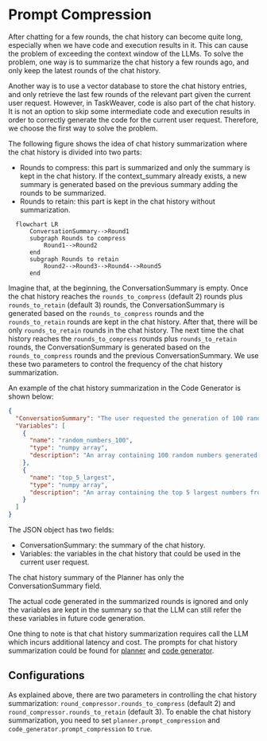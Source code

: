 # Prompt Compression

After chatting for a few rounds, the chat history can become quite long, especially when we have code and execution results in it.
This can cause the problem of exceeding the context window of the LLMs. 
To solve the problem, one way is to summarize the chat history a few rounds ago, 
and only keep the latest rounds of the chat history.

Another way is to use a vector database to store the chat history entries, and only retrieve the last few rounds of the relevant
part given the current user request. However, in TaskWeaver, code is also part of the chat history.
It is not an option to skip some intermediate code and execution results in order to correctly
generate the code for the current user request. Therefore, we choose the first way to solve the problem.

The following figure shows the idea of chat history summarization where the chat history is divided into two parts:
- Rounds to compress: this part is summarized and only the summary is kept in the chat history. If the context_summary 
    already exists, a new summary is generated based on the previous summary adding the rounds to be summarized.
- Rounds to retain: this part is kept in the chat history without summarization.

```mermaid
  flowchart LR
      ConversationSummary-->Round1
      subgraph Rounds to compress 
          Round1-->Round2
      end
      subgraph Rounds to retain
          Round2-->Round3-->Round4-->Round5    
      end
```
Imagine that, at the beginning, the ConversationSummary is empty.
Once the chat history reaches the `rounds_to_compress` (default 2) rounds plus `rounds_to_retain` (default 3) rounds,
the ConversationSummary is generated based on the `rounds_to_compress` rounds and the `rounds_to_retain` rounds are kept in the chat history.
After that, there will be only `rounds_to_retain` rounds in the chat history.
The next time the chat history reaches the `rounds_to_compress` rounds plus `rounds_to_retain` rounds,
the ConversationSummary is generated based on the `rounds_to_compress` rounds and the previous ConversationSummary.
We use these two parameters to control the frequency of the chat history summarization.

An example of the chat history summarization in the Code Generator is shown below:

```json
{
  "ConversationSummary": "The user requested the generation of 100 random numbers, which was successfully executed. Then, the user asked to show the top 5 largest numbers from the generated random numbers. The assistant provided a code snippet to sort the generated random numbers in descending order and select the top 5 largest numbers, which was also successfully executed. After that, the user requested to plot the distribution of the 100 numbers, which was successfully executed. The user then asked to count the frequency of numbers in each bin of the histogram and identify the bin with the most numbers for the 0.1 bin width, which was also successfully executed.",
  "Variables": [
    {
      "name": "random_numbers_100",
      "type": "numpy array",
      "description": "An array containing 100 random numbers generated using np.random.rand()"
    },
    {
      "name": "top_5_largest",
      "type": "numpy array",
      "description": "An array containing the top 5 largest numbers from the generated random numbers"
    }
  ]
}
```
The JSON object has two fields:
- ConversationSummary: the summary of the chat history.
- Variables: the variables in the chat history that could be used in the current user request.

The chat history summary of the Planner has only the ConversationSummary field. 

The actual code generated in the summarized rounds is ignored and only the variables are kept in the summary
so that the LLM can still refer the these variables in future code generation.

One thing to note is that chat history summarization requires call the LLM which incurs additional latency and cost.
The prompts for chat history summarization could be found for [planner](../../taskweaver/planner/compression_prompt.yaml)
and [code generator](../../taskweaver/code_interpreters/code_interpreter/compression_prompt.yaml).

## Configurations
As explained above, there are two parameters in controlling the chat history summarization: 
`round_compressor.rounds_to_compress` (default 2) and `round_compressor.rounds_to_retain` (default 3).
To enable the chat history summarization, you need to set `planner.prompt_compression` 
and `code_generator.prompt_compression` to `true`.





